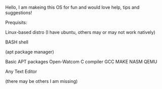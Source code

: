 Hello, I am makeing this OS for fun and would love help, tips and suggestions!

Prequisits:

Linux-based distro (I have ubuntu, others may or may not work natively)

BASH shell

(apt package manager)

Basic APT packages
Open-Watcom C compiler
GCC
MAKE
NASM
QEMU

Any Text Editor

(there may be others I am missing)
